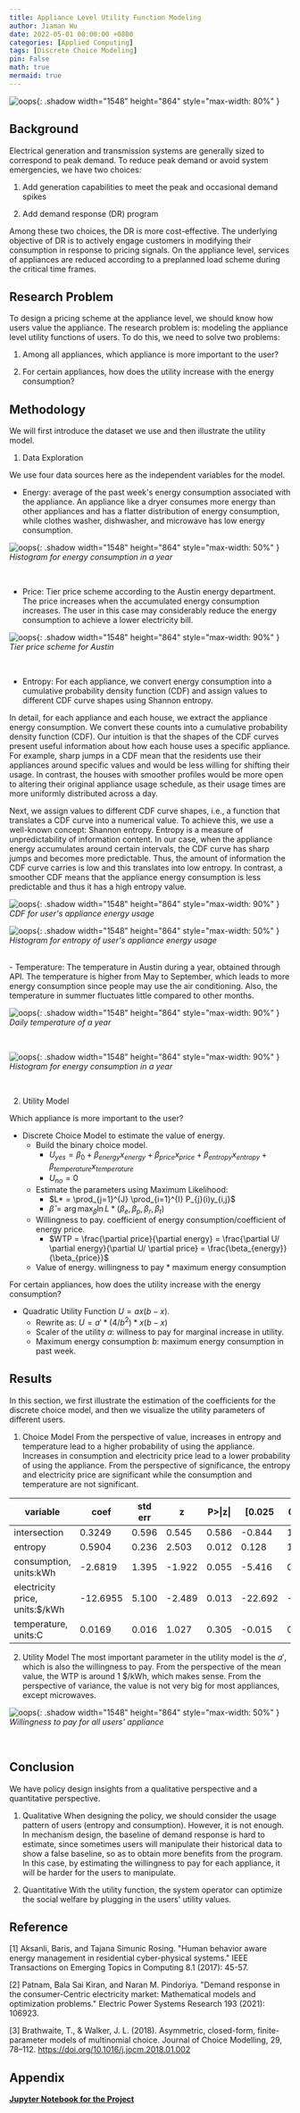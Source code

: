 ```yaml
---
title: Appliance Level Utility Function Modeling
author: Jiaman Wu
date: 2022-05-01 00:00:00 +0800
categories: [Applied Computing]
tags: [Discrete Choice Modeling]
pin: False
math: true
mermaid: true
---
```


![oops](/assets/fig/pol-sol14738-170608.jpg){: .shadow width="1548" height="864" style="max-width: 80%" }


## Background

Electrical generation and transmission systems are generally sized to correspond to peak demand. To reduce peak demand or avoid system emergencies, we have two choices:

1. Add generation capabilities to meet the peak and occasional demand spikes

2. Add demand response (DR) program 

Among these two choices, the DR is more cost-effective. The underlying objective of DR is to actively engage customers in modifying their consumption in response to pricing signals. On the appliance level, services of appliances are reduced according to a preplanned load scheme during the critical time frames.

## Research Problem
To design a pricing scheme at the appliance level, we should know how users value the appliance. The research problem is: modeling the appliance level utility functions of users. To do this, we need to solve two problems:

1. Among all appliances, which appliance is more important to the user?

2. For certain appliances, how does the utility increase with the energy consumption?

## Methodology

We will first introduce the dataset we use and then illustrate the utility model.

1. Data Exploration

We use four data sources here as the independent variables for the model.

- Energy: average of the past week's energy consumption associated with the appliance. An appliance like a dryer consumes more energy than other appliances and has a flatter distribution of energy consumption, while clothes washer, dishwasher, and microwave has low energy consumption.

![oops](/assets/fig/energy_multi.png){: .shadow width="1548" height="864" style="max-width: 50%" }
_Histogram for energy consumption in a year_

<br>

- Price: Tier price scheme according to the Austin energy department. The price increases when the accumulated energy consumption increases. The user in this case may considerably reduce the energy consumption to achieve a lower electricity bill.

![oops](/assets/fig/price.png){: .shadow width="1548" height="864" style="max-width: 90%" }
_Tier price scheme for Austin_

<br>

- Entropy: For each appliance, we convert energy consumption into a cumulative probability density function (CDF) and assign values to different CDF curve shapes using Shannon entropy. 

In detail, for each appliance and each house, we extract the appliance energy consumption. We convert these counts into a cumulative probability density function (CDF). Our intuition is that the shapes of the CDF curves present useful information about how each house uses a specific appliance. For example, sharp jumps in a CDF mean that the residents use their appliances around specific values and would be less willing for shifting their usage. In contrast, the houses with smoother profiles would be more open to altering their original appliance usage schedule, as their usage times are more uniformly distributed across a day. 

Next, we assign values to different CDF curve shapes, i.e., a function that translates a CDF curve into a numerical value. To achieve this, we use a well-known concept: Shannon entropy. Entropy is a measure of unpredictability of information content. In our case, when the appliance energy accumulates around certain intervals, the CDF curve has sharp jumps and becomes more predictable. Thus, the amount of information the CDF curve carries is low and this translates into low entropy. In contrast, a smoother CDF means that the appliance energy consumption is less predictable and thus it has a high entropy value. 

![oops](/assets/fig/entropy_multi.png){: .shadow width="1548" height="864" style="max-width: 90%" }
_CDF for user's appliance energy usage_

![oops](/assets/fig/entropy_app.png){: .shadow width="1548" height="864" style="max-width: 50%" }
_Histogram for entropy of user's appliance energy usage_

<br>
- Temperature: The temperature in Austin during a year, obtained through API. The temperature is higher from May to September, which leads to more energy consumption since people may use the air conditioning. Also, the temperature in summer fluctuates little compared to other months.


![oops](/assets/fig/temperature.png){: .shadow width="1548" height="864" style="max-width: 90%" }
_Daily temperature of a year_

<br>

![oops](/assets/fig/consumption.png){: .shadow width="1548" height="864" style="max-width: 90%" }
_Histogram for energy consumption in a year_

<br>

2. Utility Model

Which appliance is more important to the user?
- Discrete Choice Model to estimate the value of energy.
    * Build the binary choice model. 
        - $U_{yes} = \beta_{0}+\beta_{energy} x_{energy} + \beta_{price} x_{price} + \beta_{entropy} x_{entropy} + \beta_{temperature} x_{temperature}$
        - $U_{no} = 0$
    * Estimate the parameters using Maximum Likelihood:
        - $L* = \prod_{j=1}^{J} \prod_{i=1}^{I} P_{j}(i)y_{i,j}$
        - $\hat{\beta} = \arg\max_{\beta} \ln L*(\beta_{e},\beta_{p},\beta_{r},\beta_{t})$ 
    * Willingness to pay. coefficient of energy consumption/coefficient of energy price.
        - $WTP = \frac{\partial price}{\partial energy} = \frac{\partial U/ \partial energy}{\partial U/ \partial price} = \frac{\beta_{energy}}{\beta_{price}}$
    * Value of energy. willingness to pay * maximum energy consumption  

For certain appliances, how does the utility increase with the energy consumption?
- Quadratic Utility Function $U = ax(b-x)$.
    * Rewrite as: $U = a'* (4/b^{2}) * x(b-x)$
    * Scaler of the utility $a$: willness to pay for marginal increase in utility.
    * Maximum energy consumption $b$: maximum energy consumption in past week.  

## Results

In this section, we first illustrate the estimation of the coefficients for the discrete choice model, and then we visualize the utility parameters of different users. 

1. Choice Model
From the perspective of value, increases in entropy and temperature lead to a higher probability of using the appliance. Increases in consumption and electricity price lead to a lower probability of using the appliance. From the perspective of significance, the entropy and electricity price are significant while the consumption and temperature are not significant.

| variable                       | coef     | std err | z      | P>\|z\| | [0.025  | 0.975] |
|--------------------------------|----------|---------|--------|---------|---------|--------|
| intersection                   | 0.3249   | 0.596   | 0.545  | 0.586   | -0.844  | 1.494  |
| entropy                        | 0.5904   | 0.236   | 2.503  | 0.012   | 0.128   | 1.053  |
| consumption, units:kWh         | -2.6819  | 1.395   | -1.922 | 0.055   | -5.416  | 0.052  |
| electricity price, units:$/kWh | -12.6955 | 5.100   | -2.489 | 0.013   | -22.692 | -2.699 |
| temperature, units:C           | 0.0169   | 0.016   | 1.027  | 0.305   | -0.015  | 0.049  |

2. Utility Model
The most important parameter in the utility model is the $a'$, which is also the willingness to pay. From the perspective of the mean value, the WTP is around 1 $/kWh, which makes sense. From the perspective of variance, the value is not very big for most appliances, except microwaves.

![oops](/assets/fig/wtp.png){: .shadow width="1548" height="864" style="max-width: 50%" }
_Willingness to pay for all users' appliance_

<br>

## Conclusion 
We have policy design insights from a qualitative perspective and a quantitative perspective.

1. Qualitative
When designing the policy, we should consider the usage pattern of users (entropy and consumption). However, it is not enough. In mechanism design, the baseline of demand response is hard to estimate, since sometimes users will manipulate their historical data to show a false baseline, so as to obtain more benefits from the program. In this case, by estimating the willingness to pay for each appliance, it will be harder for the users to manipulate. 

2. Quantitative 
With the utility function, the system operator can optimize the social welfare by plugging in the users' utility values.

## Reference
[1] Aksanli, Baris, and Tajana Simunic Rosing. "Human behavior aware energy management in residential cyber-physical systems." IEEE Transactions on Emerging Topics in Computing 8.1 (2017): 45-57.

[2] Patnam, Bala Sai Kiran, and Naran M. Pindoriya. "Demand response in the consumer-Centric electricity market: Mathematical models and optimization problems." Electric Power Systems Research 193 (2021): 106923.

[3] Brathwaite, T., & Walker, J. L. (2018). Asymmetric, closed-form, finite-parameter models of multinomial choice. Journal of Choice Modelling, 29, 78–112. https://doi.org/10.1016/j.jocm.2018.01.002

## Appendix

[**Jupyter Notebook for the Project**](https://github.com/charmainewu/charmainewu.github.io/blob/main/assets/fig/appliance_mining.ipynb)

